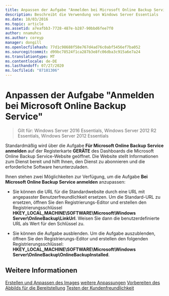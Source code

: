 ```yaml
---
title: Anpassen der Aufgabe "Anmelden bei Microsoft Online Backup Service"
description: Beschreibt die Verwendung von Windows Server Essentials
ms.date: 10/03/2016
ms.topic: article
ms.assetid: a7eafbb3-7728-487e-b287-90bbd6fee7f0
author: nnamuhcs
ms.author: coreyp
manager: dongill
ms.openlocfilehash: 77d1c98688f58e767d4ad76c0abf5456ef7ba052
ms.sourcegitcommit: d99bc78524f1ca287b3e8fc06dba3c915a6e7a24
ms.translationtype: MT
ms.contentlocale: de-DE
ms.lasthandoff: 07/27/2020
ms.locfileid: "87181306"
---
```

# <a name="customize-sign-up-for-microsoft-online-backup-service-task"></a>Anpassen der Aufgabe "Anmelden bei Microsoft Online Backup Service"

>Gilt für: Windows Server 2016 Essentials, Windows Server 2012 R2 Essentials, Windows Server 2012 Essentials

Standardmäßig wird über die Aufgabe **Für Microsoft Online Backup Service anmelden** auf der Registerkarte **GERÄTE** des Dashboards die Microsoft Online Backup Service-Website geöffnet. Die Website stellt Informationen zum Dienst bereit und hilft Ihnen, den Dienst zu abonnieren und die erforderliche Software herunterzuladen.

 Ihnen stehen zwei Möglichkeiten zur Verfügung, um die Aufgabe **Bei Microsoft Online Backup Service anmelden** anzupassen:

-   Sie können die URL für die Standardwebsite durch eine URL mit angepasster Benutzerfreundlichkeit ersetzen. Um die Standard-URL zu ersetzen, öffnen Sie den Registrierungs-Editor und erstellen den Registrierungsschlüssel **HKEY_LOCAL_MACHINE\SOFTWARE\Microsoft\Windows Server\OnlineBackup\LinkUrl**. Weisen Sie dann die benutzerdefinierte URL als Wert für den Schlüssel zu.

-   Sie können die Aufgabe ausblenden. Um die Aufgabe auszublenden, öffnen Sie den Registrierungs-Editor und erstellen den folgenden Registrierungsschlüssel: **HKEY_LOCAL_MACHINE\SOFTWARE\Microsoft\Windows Server\OnlineBackup\OnlineBackupInstalled**.

## <a name="see-also"></a>Weitere Informationen
 [Erstellen und Anpassen des Images](Creating-and-Customizing-the-Image.md) [weitere Anpassungen](Additional-Customizations.md) [Vorbereiten des Abbilds für die Bereitstellung](Preparing-the-Image-for-Deployment.md) [Testen der Kundenfreundlichkeit](Testing-the-Customer-Experience.md)